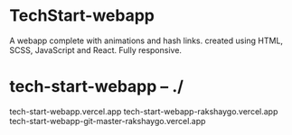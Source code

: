 # TechStart-webapp
A webapp complete with animations and hash links. created using HTML, SCSS, JavaScript and React. Fully responsive.

# tech-start-webapp – ./
tech-start-webapp.vercel.app
tech-start-webapp-rakshaygo.vercel.app
tech-start-webapp-git-master-rakshaygo.vercel.app
